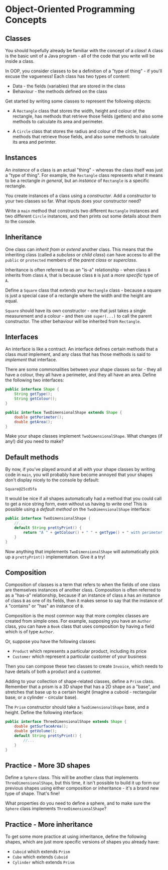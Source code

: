 # Object-Oriented Programming Concepts

## Classes

You should hopefully already be familiar with the concept of a _class_! A class is the basic unit of a Java program - all of the code that you write will be inside a class.

In OOP, you consider classes to be a definition of a "type of thing" - if you'll excuse the vagueness! Each class has two types of content:

 - Data - the fields (variables) that are stored in the class
 - Behaviour - the methods defined on the class

Get started by writing some classes to represent the following objects:

 - A `Rectangle` class that stores the width, height and colour of the rectangle, has methods that retrieve those fields (getters) and also some methods to calculate its area and perimeter.

- A `Circle` class that stores the radius and colour of the circle, has methods that retrieve those fields, and also some methods to calculate its area and perimter.

## Instances

An _instance_ of a class is an actual "thing" - whereas the class itself was just a "type of thing". For example, the `Rectangle` class represents what it means to be a rectangle _in general_, but an _instance_ of `Rectangle` is a specific rectangle.

You create instances of a class using a _constructor_. Add a constructor to your two classes so far. What inputs does your constructor need?

Write a `main` method that constructs two different `Rectangle` instances and two different `Circle` instances, and then prints out some details about them to the console.

## Inheritance

One class can _inherit from_ or _extend_ another class. This means that the inheriting class (called a _subclass_ or _child class_) can have access to all the `public` or `protected` members of the _parent class_ or _superclass_.

Inheritance is often referred to as an "is-a" relationship - when class `B` inherits from class `A`, that is because class `B` is just a _more specific_ type of `A`.

Define a `Square` class that extends your `Rectangle` class - because a square is just a special case of a rectangle where the width and the height are equal.

`Square` should have its own constructor - one that just takes a single measurement and a colour - and then use `super(...)` to call the parent constructor. The other behaviour will be inherited from `Rectangle`.

## Interfaces

An interface is like a contract. An interface defines certain methods that a class _must_ implement, and any class that has those methods is said to _implement_ that interface.

There are some commonalities between your shape classes so far - they all have a colour, they all have a perimeter, and they all have an area. Define the following two interfaces:

```java
public interface Shape {
    String getType();
    String getColour();
}
```

```java
public interface TwoDimensionalShape extends Shape {
    double getPerimeter();
    double getArea();
}
```

Make your shape classes implement `TwoDimensionalShape`. What changes (if any!) did you need to make?

## Default methods

By now, if you've played around at all with your shape classes by writing code in `main`, you will probably have become annoyed that your shapes don't display nicely to the console by default:

`Square@25cd5fa`

It would be nice if all shapes automatically had a method that you could call to get a nice string form, even without us having to write one! This is possible using a _default method_ on the `TwoDimensionalShape` interface:

```java
public interface TwoDimensionalShape {
    //...
    default String prettyPrint() {
        return "A " + getColour() + " " + getType() + " with perimeter " + getPerimeter() + " and area " + getArea();
    }
}
```

Now anything that implements `TwoDimensionalShape` will automatically pick up a `prettyPrint()` implementation. Give it a try!

## Composition

Composition of classes is a term that refers to when the fields of one class are themselves instances of another class. Composition is often referred to as a "has-a" relationship, because if an instance of class `A` has an instance of class `B` as one of its fields, then it makes sense to say that the instance of `A` "contains" or "has" an instance of `B`.

Composition is the most common way that more complex classes are created from simple ones. For example, supposing you have an `Author` class, you can have a `Book` class that uses composition by having a field which is of type `Author`.

Or, suppose you have the following classes:

 - `Product` which represents a particular product, including its price
 - `Customer` which represent a particular customer of your business

Then you can compose these two classes to create `Invoice`, which needs to have details of both a product and a customer.

Adding to your collection of shape-related classes, define a `Prism` class. Remember that a prism is a 3D shape that has a 2D shape as a "base", and stretches that base up to a certain height (imagine a cuboid - rectangular base, or a cylinder - circular base).

The `Prism` constructor should take a `TwoDimensionalShape` base, and a height. Define the following interface:

```java
public interface ThreeDimensionalShape extends Shape {
    double getSurfaceArea();
    double getVolume();
    default String prettyPrint() { 
        //... 
    }
}
```

## Practice - More 3D shapes

Define a `Sphere` class. This will be another class that implements `ThreeDimensionalShape`, but this time, it isn't possible to build it up form our previous shapes using either composition or inheritance - it's a brand new type of shape. That's fine!

What properties do you need to define a sphere, and to make sure the `Sphere` class implements `ThreeDimensionalShape`?

## Practice - More inheritance

To get some more practice at using inheritance, define the following shapes, which are just more specific versions of shapes you already have:

 - `Cuboid` which extends `Prism`
 - `Cube` which extends `Cuboid`
 - `Cylinder` which extends `Prism`
